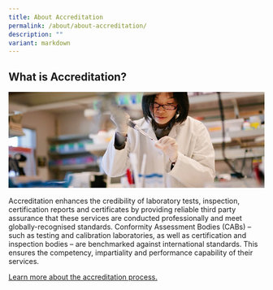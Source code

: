 ```yaml
---
title: About Accreditation
permalink: /about/about-accreditation/
description: ""
variant: markdown
---
```

## What is Accreditation?

![about accreditation](/images/about/about-accreditation.jpg)

Accreditation enhances the credibility of laboratory tests, inspection, certification reports and certificates by providing reliable third party assurance that these services are conducted professionally and meet globally-recognised standards. Conformity Assessment Bodies (CABs) – such as testing and calibration laboratories, as well as certification and inspection bodies – are benchmarked against international standards. This ensures the competency, impartiality and performance capability of their services.

[Learn more about the accreditation process.](/services/accreditation-services/apply-for-accreditation)